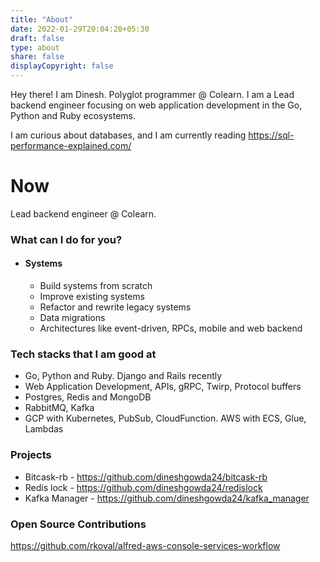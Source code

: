 ```yaml
---
title: "About"
date: 2022-01-29T20:04:20+05:30
draft: false
type: about
share: false
displayCopyright: false
---
```


Hey there!
I am Dinesh. 
Polyglot programmer @ Colearn.
I am a Lead backend engineer focusing on web application development in the Go, Python and Ruby ecosystems.

I am curious about databases, and I am currently reading https://sql-performance-explained.com/

# Now

Lead backend engineer @ Colearn.

### What can I do for you?

- #### Systems

  - Build systems from scratch
  - Improve existing systems
  - Refactor and rewrite legacy systems
  - Data migrations
  - Architectures like event-driven, RPCs, mobile and web backend

### Tech stacks that I am good at

- Go, Python and Ruby. Django and Rails recently
- Web Application Development, APIs, gRPC, Twirp, Protocol buffers
- Postgres, Redis and MongoDB
- RabbitMQ, Kafka
- GCP with Kubernetes, PubSub, CloudFunction. AWS with ECS, Glue, Lambdas

### Projects

- Bitcask-rb - https://github.com/dineshgowda24/bitcask-rb
- Redis lock - https://github.com/dineshgowda24/redislock
- Kafka Manager - https://github.com/dineshgowda24/kafka_manager

### Open Source Contributions

<https://github.com/rkoval/alfred-aws-console-services-workflow>